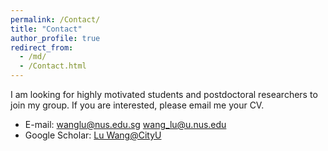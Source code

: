```yaml
---
permalink: /Contact/
title: "Contact"
author_profile: true
redirect_from: 
  - /md/
  - /Contact.html
---
```


I am looking for highly motivated students and postdoctoral researchers to join my group. If you are interested, please email me your CV.

* E-mail: wanglu@nus.edu.sg  wang_lu@u.nus.edu
* Google Scholar: [Lu Wang@CityU](https://scholar.google.com/citations?user=Zgb1iOEAAAAJ&hl=zh-CN)
